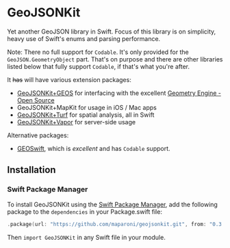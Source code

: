 # GeoJSONKit

Yet another GeoJSON library in Swift. Focus of this library is on simplicity, heavy use of Swift's enums and parsing performance.

Note: There no full support for `Codable`. It's only provided for the `GeoJSON.GeometryObject` part. That's on purpose and there are other libraries listed below that fully support `Codable`, if that's what you're after.

It ~~has~~ will have various extension packages:

- [GeoJSONKit+GEOS](https://gitlab.com/maparoni/geojsonkit-geos) for interfacing with the excellent [Geometry Engine - Open Source](https://trac.osgeo.org/geos)
- GeoJSONKit+MapKit for usage in iOS / Mac apps
- [GeoJSONKit+Turf](https://github.com/maparoni/geojsonkit-turf) for spatial analysis, all in Swift
- [GeoJSONKit+Vapor](https://gitlab.com/maparoni/geojsonkit/snippets/1972906) for server-side usage

Alternative packages:

- [GEOSwift](https://github.com/GEOSwift/GEOSwift), which is *excellent* and has `Codable` support.

## Installation

### Swift Package Manager

To install GeoJSONKit using the [Swift Package Manager](https://swift.org/package-manager/), add the following package to the `dependencies` in your Package.swift file:

```swift
.package(url: "https://github.com/maparoni/geojsonkit.git", from: "0.3.0")
```

Then `import GeoJSONKit` in any Swift file in your module.
